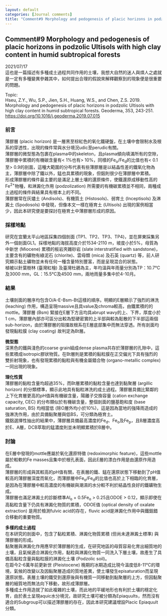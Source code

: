 ```yaml
---
layout: default
categories: [Journal comments]
title: "Comment#9 Morphology and pedogenesis of placic horizons in podzolic Ultisols with high clay content in humid subtropical forests"
--- 
```

## Comment#9 Morphology and pedogenesis of placic horizons in podzolic Ultisols with high clay content in humid subtropical forests  
2021/07/17  
這也是一篇描述有多種成土過程共同作用的土壤，我想大自然的迷人與煩人之處就是一定有多種變異參雜其中，如何提出合理的假說來解釋觀察到的現象便是很重要的問題。  
  
Topic:  
Hseu, Z.Y., Wu, S.P., Jien, S.H., Huang, W.S., and Chen, Z.S. 2019. Morphology and pedogenesis of placic horizons in podzolic Ultisols with high clay content in humid subtropical forests. Geoderma, 353, 243-251.  
<a href="https://doi.org/10.1016/j.geoderma.2019.07.015" target="_blank">https://doi.org/10.1016/j.geoderma.2019.07.015</a>  
  
### 前言  
薄膠層 (placic horizon) 是一層黑至棕紅色的氧化鐵硬盤，在土壤中會限制水及根系的穿透性，出現的條件常與水分境況udic至perudic有關。  
薄膠層的微型態為包裹在plasma中的skeleton，且plasma傾向填滿所有的空隙，薄膠層中累積的有機碳含量有< 1%也有> 10%，同樣的Fe<sub>o</sub>/Fe<sub>d</sub>的比值也有< 0.1至> 0.9的剖面，這種大範圍的分布代表有些薄膠層是以結晶性差的鐵氧化物為主，薄膠層中除了鐵以外，錳也具累積的現象，但鋁則很少在薄膠層中累積。  
形成薄膠層的條件最主要的是滿足上層土壤的還原條件，使鐵還原成移動性高的Fe<sup>2+</sup>物種，和淋澱化作用 (podzolization) 所需要的有機碳累積並不相同，兩種成土過程的條件與結果具有根本上的不同。  
薄膠層常在灰燼土 (Andisols)、有機質土 (Histosols)、弱育土 (Inceptisols) 及淋澱土 (Spodosols) 中發現，但像本文一樣在極育土 (Ultisols) 出現的案例相當少，因此本研究便是要探討在極育土中薄膠層形成的原因。  
  
### 採樣地點
研究在宜蘭太平山地區採集四個剖面 (TP1、TP2、TP3、TP4)，並在屏東採集另外一個剖面GL1。採樣地點的海拔高度介於1534-2110 m，坡度小於5%，母質為中新世 (Miocene) 累積的板岩夾雜砂岩 (slate interstratified with sandstone)，主要含有的礦物有綠泥石 (chlorite)、雲母類 (mica) 及石英 (quartz) 等，前人研究顯示黏土礦物並未有任何一種含量特別豐富，而是呈現混合的狀態。  
植被以針葉樹林 (臺灣紅檜) 及臺灣杜鵑為主，年均溫與年雨量分別為TP：10.7&deg;C及3000 mm，GL：15.5&deg;C及4500 mm，兩地雨量多集中於4-10月。  
  
### 結果  
土壤剖面的層序均包含O/A-E-Bsm-Bt這樣的順序。明顯的E層顯示了強烈的淋洗 (leaching) 作用，構造呈現massive且具value及chroma較高，由鐵累積的的mottle。薄膠層 (Bsm) 緊接在E層下方且均具abrupt wavy的上、下界，厚度小於1 cm，薄膠層內部亦可區分出較為堅硬密實的上半部與較為鬆散的下半部這兩個sub-horizon，由於薄膠層的阻擋故根系在E層底部集中而無法穿透。所有剖面均發現黏粒膜 (clay coating) 故判定為Bt層。  
  
**微型態**  
深黑色的鐵與淺色的coarse grain組成dense plasma共存於薄膠層的孔隙中，這些累積成isotropic膠狀物質。在Bt層則是累積的黏粒膜在正交偏光下具有強烈的雙折射現象，也有發現累積的黏粒與有機金屬錯合物 (organo-metallic complex) 一同出現的現象。  
  
**理化性質**  
薄膠層的黏粒含量均超過35%，而Bt層累積的黏粒含量也達到黏聚層 (argillic horizon) 的分類標準，顯示此地具有黏粒淋洗的成土過程。薄膠層具備比緊鄰的上下化育層更高的pH值與有機碳含量，陽離子交換容量 (cation exchange capacity, CEC) 的分布類似於有機碳含量，整個剖面的鹽基飽和度 (base saturation, BS) 均相當低 (除O層外均小於10%)，這是因為當地的強降雨造成的強淋洗作用，由於具備黏聚層與低BS，可分類為極育土。  
鐵鋁選擇性抽出的結果中，薄膠層具備最高濃度的Fe<sub>d</sub>、Fe<sub>o</sub>及Fe<sub>p</sub>，且B層濃度高於E、A層，DCB萃取的錳濃度則並未明顯累積於B層中。  
  
### 討論  
在E層中發現的mottle應屬於氧化還原特徵 (redoximorphic feature)，這些mottle屬於較軟的Fe masses且集中於根孔表面，因此E層的漂白作用是由還原作用造成。  
薄膠層的形成與其較高的pH值有關，在表層的鐵、錳在還原狀態下移動到了pH值較高的薄膠層深度而氧化，而薄膠層中Fe<sub>o</sub>/Fe<sub>d</sub>的比值也高於上下相臨的化育層，是因為在薄膠層中較高濃度的有機碳與潮濕的水分較不利於結晶性良好的鐵礦物生成。  
薄膠層也滿足淋澱土的診斷標準Al<sub>o</sub> + 0.5Fe<sub>o</sub> > 0.25且ODOE > 0.12，顯示即使在高黏粒含量下仍具有淋澱化物質的累積，ODOE值 (optical density of oxalate extraction) 是用於檢測fulvic acid的存在，fluvic acid是淋澱化作用中與鐵鋁錯合移動的重要物質。  
  
**多樣的成土過程**  
在本研究的剖面中，包含了黏粒累積、淋澱化物質累積 (但尚未達淋澱土標準) 與薄膠層的形成。  
黏聚層與淋澱化作用應早於薄膠層的生成，在研究地區的母質容易化育出細質地的土壤，且氣候適合淋澱化作用，黏粒與淋澱化物質一同洗入下層土壤，故產生了具備高黏粒含量與黏粒膜的淋澱化土壤 (Podzolic soil)。  
在距今2-6萬年前更新世 (Pleistocene) 晚期的冰期造成比現今溫度低8-11&deg;C的環境，氣候的改變以及因黏聚層造成的質地差異，使土壤發生episaturation而呈現還原狀態。表層土壤的鐵受到還原後與有機質一同移動到黏聚層的上方，但因黏聚層的細質地而無法向下移動，故形成薄膠層。  
多種成土作用造就了如此複雜的土壤，而此地的平緩地形也有利於土壤的穩定化育，由於表土呈現aquic水分境況，故研究土壤可被分類為Epiaquults，然而沒有適合的Subgroup可以描述薄膠層的存在，因此本研究建議增設Placic Epiaquult分類。 
